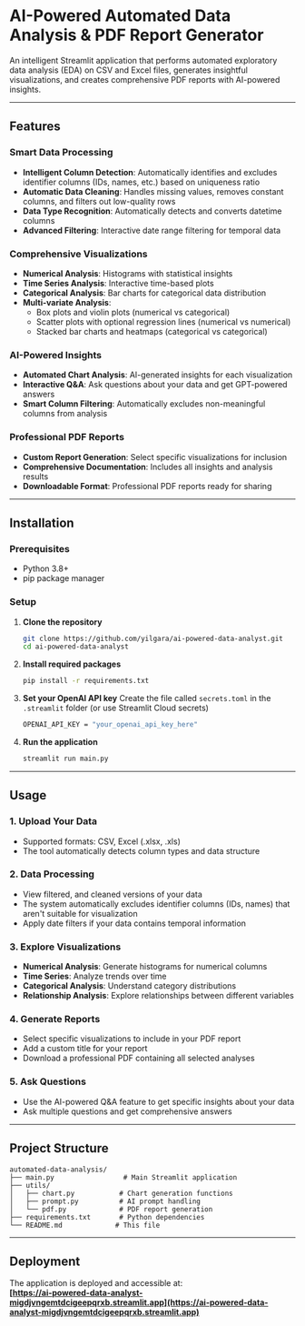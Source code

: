 # AI-Powered Automated Data Analysis & PDF Report Generator

An intelligent Streamlit application that performs automated exploratory data analysis (EDA) on CSV and Excel files, generates insightful visualizations, and creates comprehensive PDF reports with AI-powered insights.

---


## Features

### Smart Data Processing
- **Intelligent Column Detection**: Automatically identifies and excludes identifier columns (IDs, names, etc.) based on uniqueness ratio
- **Automatic Data Cleaning**: Handles missing values, removes constant columns, and filters out low-quality rows
- **Data Type Recognition**: Automatically detects and converts datetime columns
- **Advanced Filtering**: Interactive date range filtering for temporal data

### Comprehensive Visualizations
- **Numerical Analysis**: Histograms with statistical insights
- **Time Series Analysis**: Interactive time-based plots
- **Categorical Analysis**: Bar charts for categorical data distribution
- **Multi-variate Analysis**: 
  - Box plots and violin plots (numerical vs categorical)
  - Scatter plots with optional regression lines (numerical vs numerical)
  - Stacked bar charts and heatmaps (categorical vs categorical)

### AI-Powered Insights
- **Automated Chart Analysis**: AI-generated insights for each visualization
- **Interactive Q&A**: Ask questions about your data and get GPT-powered answers
- **Smart Column Filtering**: Automatically excludes non-meaningful columns from analysis

### Professional PDF Reports
- **Custom Report Generation**: Select specific visualizations for inclusion
- **Comprehensive Documentation**: Includes all insights and analysis results
- **Downloadable Format**: Professional PDF reports ready for sharing

---


## Installation

### Prerequisites
- Python 3.8+
- pip package manager

### Setup
1. **Clone the repository**
   ```bash
   git clone https://github.com/yilgara/ai-powered-data-analyst.git
   cd ai-powered-data-analyst
   ```

2. **Install required packages**
   ```bash
   pip install -r requirements.txt
   ```

3. **Set your OpenAI API key**
   Create the file called ```secrets.toml``` in the ```.streamlit``` folder (or use Streamlit Cloud secrets)
   ```bash
   OPENAI_API_KEY = "your_openai_api_key_here"
   ```


5. **Run the application**
   ```bash
   streamlit run main.py
   ```

---

## Usage

### 1. **Upload Your Data**
- Supported formats: CSV, Excel (.xlsx, .xls)
- The tool automatically detects column types and data structure

### 2. **Data Processing**
- View filtered, and cleaned versions of your data
- The system automatically excludes identifier columns (IDs, names) that aren't suitable for visualization
- Apply date filters if your data contains temporal information

### 3. **Explore Visualizations**
- **Numerical Analysis**: Generate histograms for numerical columns
- **Time Series**: Analyze trends over time
- **Categorical Analysis**: Understand category distributions
- **Relationship Analysis**: Explore relationships between different variables

### 4. **Generate Reports**
- Select specific visualizations to include in your PDF report
- Add a custom title for your report
- Download a professional PDF containing all selected analyses

### 5. **Ask Questions**
- Use the AI-powered Q&A feature to get specific insights about your data
- Ask multiple questions and get comprehensive answers

---

## Project Structure

```
automated-data-analysis/
├── main.py                 # Main Streamlit application
├── utils/
│   ├── chart.py           # Chart generation functions
│   ├── prompt.py          # AI prompt handling
│   └── pdf.py             # PDF report generation
├── requirements.txt       # Python dependencies
└── README.md             # This file
```

---

## Deployment

The application is deployed and accessible at:  
**[https://ai-powered-data-analyst-migdjvngemtdcigeepqrxb.streamlit.app](https://ai-powered-data-analyst-migdjvngemtdcigeepqrxb.streamlit.app)**


